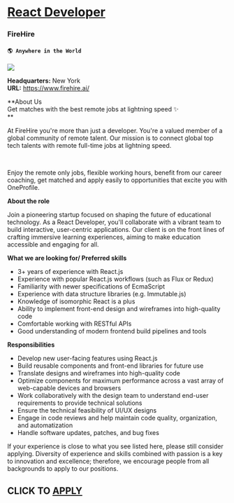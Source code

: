 # [React Developer](https://www.remotewlb.com/apply/react-developer-66105)  
### FireHire  
#### `🌎 Anywhere in the World`  
![](https://we-work-remotely.imgix.net/logos/0136/3976/logo.gif?ixlib=rails-4.0.0&w=50&h=50&dpr=2&fit=fill&auto=compress)

**Headquarters:** New York  
**URL:** https://www.firehire.ai/

**About Us  
Get matches with the best remote jobs at lightning speed ✨  
**  

At FireHire you're more than just a developer. You're a valued member of a global community of remote talent. Our mission is to connect global top tech talents with remote full-time jobs at lightning speed.

​

Enjoy the remote only jobs, flexible working hours, benefit from our career coaching, get matched and apply easily to opportunities that excite you with OneProfile.

  
  
**About the role**

Join a pioneering startup focused on shaping the future of educational technology. As a React Developer, you'll collaborate with a vibrant team to build interactive, user-centric applications. Our client is on the front lines of crafting immersive learning experiences, aiming to make education accessible and engaging for all.

  
  

**What we are looking for/ Preferred skills**

  * 3+ years of experience with React.js
  * Experience with popular React.js workflows (such as Flux or Redux)
  * Familiarity with newer specifications of EcmaScript
  * Experience with data structure libraries (e.g. Immutable.js)
  * Knowledge of isomorphic React is a plus
  * Ability to implement front-end design and wireframes into high-quality code
  * Comfortable working with RESTful APIs
  * Good understanding of modern frontend build pipelines and tools

  

**Responsibilities**

  * Develop new user-facing features using React.js
  * Build reusable components and front-end libraries for future use
  * Translate designs and wireframes into high-quality code
  * Optimize components for maximum performance across a vast array of web-capable devices and browsers
  * Work collaboratively with the design team to understand end-user requirements to provide technical solutions
  * Ensure the technical feasibility of UI/UX designs
  * Engage in code reviews and help maintain code quality, organization, and automatization
  * Handle software updates, patches, and bug fixes

  

If your experience is close to what you see listed here, please still consider applying. Diversity of experience and skills combined with passion is a key to innovation and excellence; therefore, we encourage people from all backgrounds to apply to our positions.  
  

  

  
## CLICK TO [APPLY](https://www.remotewlb.com/apply/react-developer-66105)

